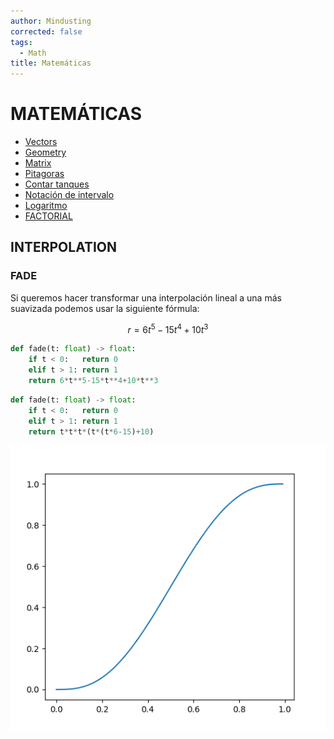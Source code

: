 ```yaml
---
author: Mindusting
corrected: false
tags:
  - Math
title: Matemáticas
---
```


# MATEMÁTICAS

- [Vectors](math_vectors.md)
- [Geometry](Trigonometry/trigonometry.md)
- [Matrix](Matrix/matrix.md)
- [Pitagoras](math_pitagoras.md)
- [Contar tanques](math_count_tanks.md)
- [Notación de intervalo](math_range_notation.md)
- [Logaritmo](math_log.md)
- [FACTORIAL](math_factorial.md)

## INTERPOLATION

### FADE

Si queremos hacer transformar una interpolación lineal a una más suavizada podemos usar la siguiente fórmula:

$$
r = 6t^5-15t^4+10t^3
$$

```python
def fade(t: float) -> float:
    if t < 0:   return 0
    elif t > 1: return 1
    return 6*t**5-15*t**4+10*t**3
```

```python
def fade(t: float) -> float:
    if t < 0:   return 0
    elif t > 1: return 1
    return t*t*t*(t*(t*6-15)+10)
```

![#center](../img/img_fade.png)
